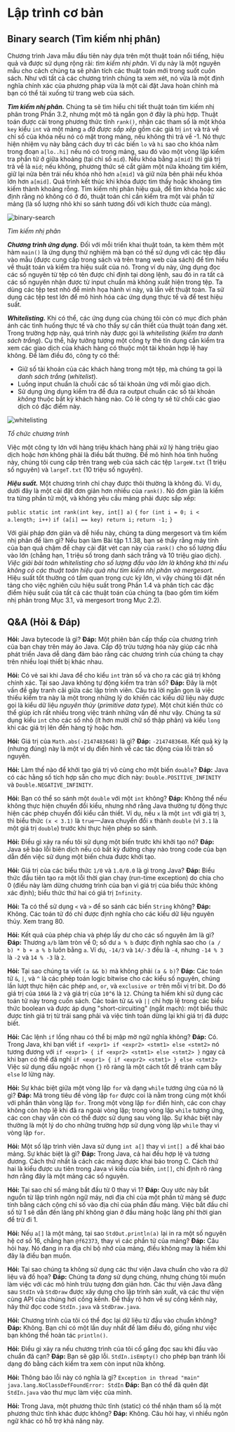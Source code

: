 # Lập trình cơ bản
## Binary search (Tìm kiếm nhị phân)
Chương trình Java mẫu đầu tiên này dựa trên một thuật toán nổi tiếng, hiệu quả và được sử dụng rộng rãi: *tìm kiếm nhị phân*. Ví dụ này là một nguyên mẫu cho cách chúng ta sẽ phân tích các thuật toán mới trong suốt cuốn sách. Như với tất cả các chương trình chúng ta xem xét, nó vừa là một định nghĩa chính xác của phương pháp vừa là một cài đặt Java hoàn chỉnh mà bạn có thể tải xuống từ trang web của sách.

***Tìm kiếm nhị phân.*** Chúng ta sẽ tìm hiểu chi tiết thuật toán tìm kiếm nhị phân trong Phần 3.2, nhưng một mô tả ngắn gọn ở đây là phù hợp. Thuật toán được cài trong phương thức tĩnh `rank()`, nhận các tham số là một khóa `key` kiểu `int` và một mảng `a` *đã được sắp xếp* gồm các giá trị `int` và trả về chỉ số của khóa nếu nó có mặt trong mảng, nếu không thì trả về -1. Nó thực hiện nhiệm vụ này bằng cách duy trì các biến `lo` và `hi` sao cho khóa nằm trong đoạn `a[lo..hi]` nếu nó có trong mảng, sau đó vào một vòng lặp kiểm tra phần tử ở giữa khoảng (tại chỉ số `mid`). Nếu khóa bằng `a[mid]` thì giá trị trả về là `mid`; nếu không, phương thức sẽ cắt giảm một nửa khoảng tìm kiếm, giữ lại nửa bên trái nếu khóa nhỏ hơn `a[mid]` và giữ nửa bên phải nếu khóa lớn hơn `a[mid]`. Quá trình kết thúc khi khóa được tìm thấy hoặc khoảng tìm kiếm thành khoảng rỗng. Tìm kiếm nhị phân hiệu quả, để tìm khóa hoặc xác định rằng nó không có ở đó, thuật toán chỉ cần kiểm tra một vài phần tử mảng (là số lượng nhỏ khi so sánh tương đối với kích thước của mảng).

![binary-search](https://algs4.cs.princeton.edu/11model/images/binary-search.png "binary-search")

*Tìm kiếm nhị phân*

***Chương trình ứng dụng.*** Đối với mỗi triển khai thuật toán, ta kèm thêm một hàm `main()` là ứng dụng thử nghiệm mà bạn có thể sử dụng với các tệp đầu vào mẫu (được cung cấp trong sách và trên trang web của sách) để tìm hiểu về thuật toán và kiểm tra hiệu suất của nó. Trong ví dụ này, ứng dụng đọc các số nguyên từ tệp có tên được chỉ định tại dòng lệnh, sau đó in ra tất cả các số nguyên nhận được từ input chuẩn mà không xuất hiện trong tệp. Ta dùng các tệp test nhỏ để minh họa hành vi này, và lần vết thuật toán. Ta sử dụng các tệp test lớn để mô hình hóa các ứng dụng thực tế và để test hiệu suất.

***Whitelisting.*** Khi có thể, các ứng dụng của chúng tôi còn có mục đích phản ánh các tình huống thực tế và cho thấy sự cần thiết của thuật toán đang xét. Trong trường hợp này, quá trình này được gọi là *whitelisting* (*kiểm tra danh sách trắng*). Cụ thể, hãy tưởng tượng một công ty thẻ tín dụng cần kiểm tra xem các giao dịch của khách hàng có thuộc một tài khoản hợp lệ hay không. Để làm điều đó, công ty có thể:
- Giữ số tài khoản của các khách hàng trong một tệp, mà chúng ta gọi là *danh sách trắng* (*whitelist*).
- Luồng input chuẩn là chuỗi các số tài khoản ứng với mỗi giao dịch.
- Sử dụng ứng dụng kiểm tra để đưa ra output chuẩn các số tài khoản *không* thuộc bất kỳ khách hàng nào. Có lẽ công ty sẽ từ chối các giao dịch có đặc điểm này.

![whitelisting](https://algs4.cs.princeton.edu/11model/images/binary-search-anatomy.png "whitelisting")

*Tổ chức chương trình*

Việc một công ty lớn với hàng triệu khách hàng phải xử lý hàng triệu giao dịch hoặc hơn không phải là điều bất thường. Để mô hình hóa tình huống này, chúng tôi cung cấp trên trang web của sách các tệp `largeW.txt` (1 triệu số nguyên) và `largeT.txt` (10 triệu số nguyên).

***Hiệu suất.*** Một chương trình chỉ chạy được thôi thường là không đủ. Ví dụ, dưới đây là một cài đặt đơn giản hơn nhiều của `rank()`. Nó đơn giản là kiểm tra từng phần tử một, và không yêu cầu mảng phải được sắp xếp:

`public static int rank(int key, int[] a)`
`{`
 `for (int i = 0; i < a.length; i++)`
 `if (a[i] == key) return i;`
 `return -1;`
`}`

Với giải pháp đơn giản và dễ hiểu này, chúng ta dùng mergesort và tìm kiếm nhị phân để làm gì? Nếu bạn làm Bài tập 1.1.38, bạn sẽ thấy rằng máy tính của bạn quá chậm để chạy cài đặt vét cạn này của `rank()` cho số lượng đầu vào lớn (chẳng hạn, 1 triệu số trong danh sách trắng và 10 triệu giao dịch). *Việc giải bài toán whitelisting cho số lượng đầu vào lớn là không khả thi nếu không có các thuật toán hiệu quả như tìm kiếm nhị phân và mergesort*. Hiệu suất tốt thường có tầm quan trọng cực kỳ lớn, vì vậy chúng tôi đặt nền tảng cho việc nghiên cứu hiệu suất trong Phần 1.4 và phân tích các đặc điểm hiệu suất của tất cả các thuật toán của chúng ta (bao gồm tìm kiếm nhị phân trong Mục 3.1, và mergesort trong Mục 2.2).

## Q&A (Hỏi & Đáp)

**Hỏi:** Java bytecode là gì?
**Đáp:** Một phiên bản cấp thấp của chương trình của bạn chạy trên máy ảo Java. Cấp độ trừu tượng hóa này giúp các nhà phát triển Java dễ dàng đảm bảo rằng các chương trình của chúng ta chạy trên nhiều loại thiết bị khác nhau.

**Hỏi:** Có vẻ sai khi Java để cho kiểu `int` tràn số và cho ra các giá trị không chính xác. Tại sao Java không tự động kiểm tra tràn số?
**Đáp:** Đây là một vấn đề gây tranh cãi giữa các lập trình viên. Câu trả lời ngắn gọn là việc thiếu kiểm tra này là một trong những lý do khiến các kiểu dữ liệu này được gọi là kiểu dữ liệu *nguyên thủy* (*primitive data type*). Một chút kiến thức có thể giúp ích rất nhiều trong việc tránh những vấn đề như vậy. Chúng ta sử dụng kiểu `int` cho các số nhỏ (ít hơn mười chữ số thập phân) và kiểu `long` khi các giá trị lên đến hàng tỷ hoặc hơn.

**Hỏi:** Giá trị của `Math.abs(-2147483648)` là gì?
**Đáp:** `-2147483648`. Kết quả kỳ lạ (nhưng đúng) này là một ví dụ điển hình về các tác động của lỗi tràn số nguyên.

**Hỏi:** Làm thế nào để khởi tạo giá trị vô cùng cho một biến `double`?
**Đáp:** Java có các hằng số tích hợp sẵn cho mục đích này: `Double.POSITIVE_INFINITY` và `Double.NEGATIVE_INFINITY`.

**Hỏi:** Bạn có thể so sánh một `double` với một `int` không?
**Đáp:** Không thể nếu không thực hiện chuyển đổi kiểu, nhưng nhớ rằng Java thường tự động thực hiện các phép chuyển đổi kiểu cần thiết. Ví dụ, nếu `x` là một `int` với giá trị `3`, thì biểu thức `(x < 3.1)` là `true`—Java chuyển đổi `x` thành `double` (vì `3.1` là một giá trị `double`) trước khi thực hiện phép so sánh.

**Hỏi:** Điều gì xảy ra nếu tôi sử dụng một biến trước khi khởi tạo nó?
**Đáp:** Java sẽ báo lỗi biên dịch nếu có bất kỳ đường chạy nào trong code của bạn dẫn đến việc sử dụng một biến chưa được khởi tạo.

**Hỏi:** Giá trị của các biểu thức `1/0` và `1.0/0.0` là gì trong Java?
**Đáp:** Biểu thức đầu tiên tạo ra một lỗi thời gian chạy (run-time exception) do chia cho 0 (điều này làm dừng chương trình của bạn vì giá trị của biểu thức không xác định); biểu thức thứ hai có giá trị `Infinity`.

**Hỏi:** Ta có thể sử dụng `<` và `>` để so sánh các biến `String` không?
**Đáp:** Không. Các toán tử đó chỉ được định nghĩa cho các kiểu dữ liệu nguyên thủy. Xem trang 80.

**Hỏi:** Kết quả của phép chia và phép lấy dư cho các số nguyên âm là gì?
**Đáp:** Thương `a/b` làm tròn về 0; số dư `a % b` được định nghĩa sao cho `(a / b) * b + a % b` luôn bằng `a`. Ví dụ, `-14/3` và `14/-3` đều là `-4`, nhưng `-14 % 3` là `-2` và `14 % -3` là `2`.

**Hỏi:** Tại sao chúng ta viết `(a && b)` mà không phải `(a & b)`?
**Đáp:** Các toán tử `&`, `|`, và `^` là các phép toán logic bitwise cho các kiểu số nguyên, chúng lần lượt thực hiện các phép `and`, `or`, và `exclusive or` trên mỗi vị trí bit. Do đó giá trị của `10&6` là `2` và giá trị của `10^6` là `12`. Chúng ta hiếm khi sử dụng các toán tử này trong cuốn sách. Các toán tử `&&` và `||` chỉ hợp lệ trong các biểu thức boolean và được áp dụng "short-circuiting" (ngắt mạch): một biểu thức được tính giá trị từ trái sang phải và việc tính toán dừng lại khi giá trị đã được biết.

**Hỏi:** Các lệnh `if` lồng nhau có thể bị mập mờ ngữ nghĩa không?
**Đáp:** Có. Trong Java, khi bạn viết
`if <expr1> if <expr2> <stmt1> else <stmt2>`
nó tương đương với
`if <expr1> { if <expr2> <stmt1> else <stmt2> }`
ngay cả khi bạn có thể đã nghĩ
`if <expr1> { if <expr2> <stmt1> } else <stmt2>`
Việc sử dụng dấu ngoặc nhọn `{}` rõ ràng là một cách tốt để tránh cạm bẫy `else` lơ lửng này.

**Hỏi:** Sự khác biệt giữa một vòng lặp `for` và dạng `while` tương ứng của nó là gì?
**Đáp:** Mã trong tiêu đề vòng lặp `for` được coi là nằm trong cùng một khối với phần thân vòng lặp `for`. Trong một vòng lặp `for` điển hình, các con chạy không còn hợp lệ khi đã ra ngoài vòng lặp; trong vòng lặp `while` tương ứng, các con chạy vẫn còn có thể được sử dụng sau vòng lặp. Sự khác biệt này thường là một lý do cho những trường hợp sử dụng vòng lặp `while` thay vì vòng lặp `for`.

**Hỏi:** Một số lập trình viên Java sử dụng `int a[]` thay vì `int[] a` để khai báo mảng. Sự khác biệt là gì?
**Đáp:** Trong Java, cả hai đều hợp lệ và tương đương. Cách thứ nhất là cách các mảng được khai báo trong C. Cách thứ hai là kiểu được ưu tiên trong Java vì kiểu của biến, `int[]`, chỉ định rõ ràng hơn rằng đây là một mảng các số nguyên.

**Hỏi:** Tại sao chỉ số mảng bắt đầu từ 0 thay vì 1?
**Đáp:** Quy ước này bắt nguồn từ lập trình ngôn ngữ máy, nơi địa chỉ của một phần tử mảng sẽ được tính bằng cách cộng chỉ số vào địa chỉ của phần đầu mảng. Việc bắt đầu chỉ số từ 1 sẽ dẫn đến lãng phí không gian ở đầu mảng hoặc lãng phí thời gian để trừ đi 1.

**Hỏi:** Nếu `a[]` là một mảng, tại sao `StdOut.println(a)` lại in ra một số nguyên hệ cơ số 16, chẳng hạn `@f62373`, thay vì các phần tử của mảng?
**Đáp:** Câu hỏi hay. Nó đang in ra địa chỉ bộ nhớ của mảng, điều không may là hiếm khi đây là điều bạn muốn.

**Hỏi:** Tại sao chúng ta không sử dụng các thư viện Java chuẩn cho vào ra dữ liệu và đồ họa?
**Đáp:** Chúng ta *đang* sử dụng chúng, nhưng chúng tôi muốn làm việc với các mô hình trừu tượng đơn giản hơn. Các thư viện Java đằng sau `StdIn` và `StdDraw` được xây dựng cho lập trình sản xuất, và các thư viện cùng API của chúng hơi cồng kềnh. Để thấy rõ hơn về sự cồng kềnh này, hãy thử đọc code `StdIn.java` và `StdDraw.java`.

**Hỏi:** Chương trình của tôi có thể đọc lại dữ liệu từ đầu vào chuẩn không?
**Đáp:** Không. Bạn chỉ có một lần duy nhất để làm điều đó, giống như việc bạn không thể hoàn tác `println()`.

**Hỏi:** Điều gì xảy ra nếu chương trình của tôi cố gắng đọc sau khi đầu vào chuẩn đã cạn?
**Đáp:** Bạn sẽ gặp lỗi. `StdIn.isEmpty()` cho phép bạn tránh lỗi dạng đó bằng cách kiểm tra xem còn input nữa không.

**Hỏi:** Thông báo lỗi này có nghĩa là gì?
`Exception in thread "main" java.lang.NoClassDefFoundError: StdIn`
**Đáp:** Bạn có thể đã quên đặt `StdIn.java` vào thư mục làm việc của mình.

**Hỏi:** Trong Java, một phương thức tĩnh (static) có thể nhận tham số là một phương thức tĩnh khác được không?
**Đáp:** Không. Câu hỏi hay, vì nhiều ngôn ngữ khác có hỗ trợ khả năng này.
